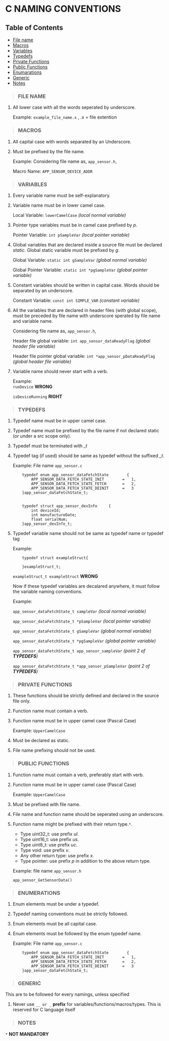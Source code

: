 # C NAMING CONVENTIONS 

## Table of Contents
 - [File name](#file-name)
 - [Macros](#macros)
 - [Variables](#variables)
 - [Typedefs](#typedefs)
 - [Private Functions](#private-functions)
 - [Public Functions](#public-functions)
 - [Enumarations](#enumerations)
 - [Generic](#generic)
 - [Notes](#notes)

>  ### **FILE NAME**

1.  All lower case with all the words seperated by underscore.

    Example:   `example_file_name.x` , .x = file extention

>  ### **MACROS**

1.  All capital case with words separated by an Underscore. 
2.  Must be prefixed by the file name.

    Example: Considering file name as, `app_sensor.h`,

    Macro Name: `APP_SENSOR_DEVICE_ADDR`

>  ### **VARIABLES**

1.  Every variable name must be self-explanatory.
2.	Variable name must be in lower camel case.

    Local Variable:   `lowerCamelCase`  *(local normal variable)*

3.  Pointer type variables must be in camel case prefixed by *p*.

    Pointer Variable:   `int pSampleVar`  *(local pointer variable)*

4.  Global variables that are declared inside a source file must be declared *static*.
    Global static variable must be prefixed by *g*.

    Global Variable:    `static int gSampleVar` *(global normal variable)*

    Global Pointer Variable:    `static int *pgSampleVar` *(global pointer variable)*

6.  Constant variables should be written in capital case.
    Words should be separated by an underscore.

    Constant Variable:  `const int SIMPLE_VAR`  *(constant variable)*

7.  All the variables that are declared in header files (with global scope),
    must be preceded by file name with underscore sperated by file name and variable name.

    Considering file name as, `app_sensor.h`,

    Header file global variable:    `int app_sensor_dataReadyFlag`  *(global header file variable)*

    Header file pointer global variable:    `int *app_sensor_pDataReadyFlag`  *(global header file variable)*

8.  Variable name should never start with a verb.

    Example:    
    `runDevice` **WRONG**

    `isDeviceRunning`   **RIGHT**  


>  ### **TYPEDEFS**

1.  Typedef name must be in upper camel case.



2.  Typedef name must be prefixed by the file name if not declared static (or under a src scope only).
3.  Typedef must be terminated with *_t*
4.  Typedef tag (if used) should be same as typedef without the suffixed *_t*.

    Example: File name `app_sensor.c`

            typedef enum app_sensor_dataFetchState        {
                APP_SENSOR_DATA_FETCH_STATE_INIT        =   1,
                APP_SENSOR_DATA_FETCH_STATE_FETCH       =   2,
                APP_SENSOR_DATA_FETCH_STATE_DEINIT      =   3    
            }app_sensor_dataFetchState_t;   


            typedef struct app_sensor_devInfo     {
                int deviceId;
                int manufactureDate;
                float serialNum;
            }app_sensor_devInfo_t;
5.  Typedef variable name should not be same as typedef name or typedef tag 

    Example:
    
            typedef struct exampleStruct{
    
            }exampleStruct_t;
          
    `exampleStruct_t exampleStruct`    **WRONG**
    
    
    
    Now if these typedef variables are decalared anywhere, it must follow the variable naming conventions.

    Example:

    `app_sensor_dataFetchState_t sampleVar`                     *(local normal variable)*

    `app_sensor_dataFetchState_t *pSampleVar`                   *(local pointer variable)*

    `app_sensor_dataFetchState_t gSampleVar`                    *(global normal variable)*  

    `app_sensor_dataFetchState_t *pgSampleVar`                  *(global pointer variable)*

    `app_sensor_dataFetchState_t app_sensor_sampleVar`          *(point 2 of **TYPEDEFS**)*

    `app_sensor_dataFetchState_t *app_sensor_pSampleVar`        *(point 2 of **TYPEDEFS**)*

>  ### **PRIVATE FUNCTIONS**

1.  These functions should be strictly defined and declared in the source file only.
2.  Function name must contain a verb.
3.  Function name must be in upper camel case (Pascal Case)
    
    Example:    `UpperCamelCase`

4.  Must be declared as static.
5.  File name prefixing should not be used.    

>  ### **PUBLIC FUNCTIONS**

1.  Function name must contain a verb, preferably start with verb.
2.  Function name must be in upper camel case (Pascal Case)

    Example:    `UpperCamelCase`

3.  Must be prefixed with file name.
4.  File name and function name should be seperated using an underscore.
5.  Function name might be prefixed with their return type.`*`.  

    -   Type uint32_t: use prefix *ul*.
    -   Type uint16_t: use prefix *us*.
    -   Type uint8_t: use prefix *uc*.
    -   Type void: use prefix *v*.
    -   Any other return type: use prefix *x*.
    -   Type pointer: use prefix *p* in addition to the above return type.
  

    Example:    file name `app_sensor.h`

    `app_sensor_GetSensorData()`


>  ### **ENUMERATIONS**

1.  Enum elements must be under a typedef.
2.	Typedef naming conventions must be strictly followed.
3.	Enum elements must be all capital case. 
4.	Enum elements must be followed by the enum typedef name.

    Example: File name `app_sensor.c`

            typedef enum app_sensor_dataFetchState        {
                APP_SENSOR_DATA_FETCH_STATE_INIT        =   1,
                APP_SENSOR_DATA_FETCH_STATE_FETCH       =   2,
                APP_SENSOR_DATA_FETCH_STATE_DEINIT      =   3    
            }app_sensor_dataFetchState_t;   

>  ### **GENERIC**

This are to be followed for every namings, unless specified

1. Never use `__ or _` **prefix** for variables/functions/macros/types. This is reserved for C language itself 


>  ### **NOTES**

`*` **NOT MANDATORY**



